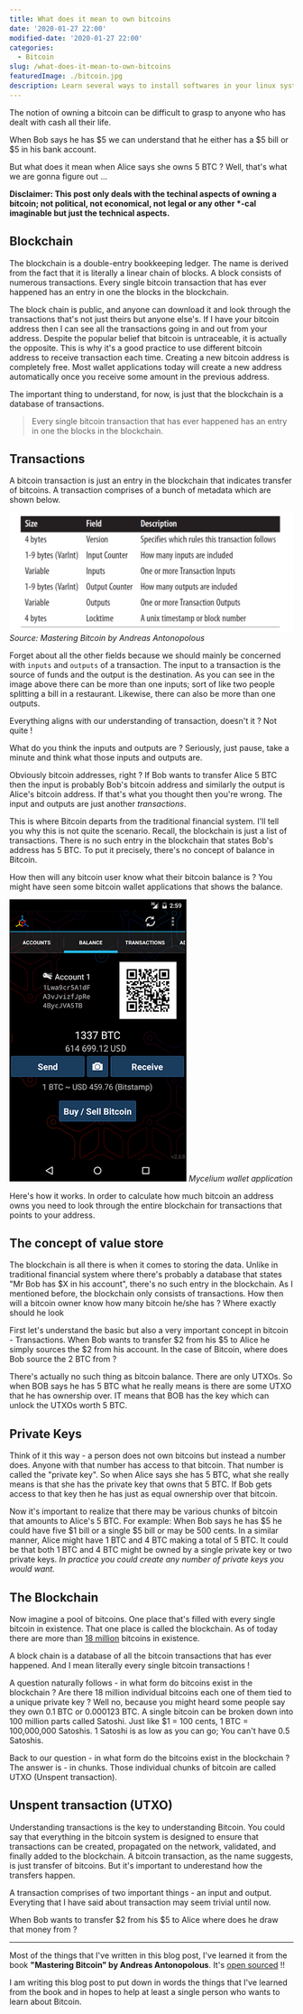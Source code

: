 ```yaml
---
title: What does it mean to own bitcoins
date: '2020-01-27 22:00'
modified-date: '2020-01-27 22:00'
categories:
  - Bitcoin
slug: /what-does-it-mean-to-own-bitcoins
featuredImage: ./bitcoin.jpg
description: Learn several ways to install softwares in your linux system from using the package manager to managing the binaries.
---
```


The notion of owning a bitcoin can be difficult to grasp to anyone who has dealt with cash all their life.

When Bob says he has $5 we can understand that he either has a $5 bill or \$5 in his bank account.

But what does it mean when Alice says she owns 5 BTC ? Well, that's what we are gonna figure out ...

**Disclaimer: This post only deals with the techinal aspects of owning a bitcoin; not political, not economical, not legal or any other \*-cal imaginable but just the technical aspects.**

## Blockchain

The blockchain is a double-entry bookkeeping ledger. The name is derived from the fact that it is literally a linear chain of blocks. A block consists of numerous transactions. Every single bitcoin transaction that has ever happened has an entry in one the blocks in the blockchain.

The block chain is public, and anyone can download it and look through the transactions that's not just theirs but anyone else's. If I have your bitcoin address then I can see all the transactions going in and out from your address. Despite the popular belief that bitcoin is untraceable, it is actually the opposite. This is why it's a good practice to use different bitcoin address to receive transaction each time. Creating a new bitcoin address is completely free. Most wallet applications today will create a new address automatically once you receive some amount in the previous address.

The important thing to understand, for now, is just that the blockchain is a database of transactions.

> Every single bitcoin transaction that has ever happened has an entry in one the blocks in the blockchain.

## Transactions

A bitcoin transaction is just an entry in the blockchain that indicates transfer of bitcoins. A transaction comprises of a bunch of metadata which are shown below.

![Structure of a bitcoint transaction](./structure-of-a-transaction.png)
_Source: Mastering Bitcoin by Andreas Antonopolous_

Forget about all the other fields because we should mainly be concerned with `inputs` and `outputs` of a transaction. The input to a transaction is the source of funds and the output is the destination. As you can see in the image above there can be more than one inputs; sort of like two people splitting a bill in a restaurant. Likewise, there can also be more than one outputs.

Everything aligns with our understanding of transaction, doesn't it ? Not quite !

What do you think the inputs and outputs are ? Seriously, just pause, take a minute and think what those inputs and outputs are.

Obviously bitcoin addresses, right ? If Bob wants to transfer Alice 5 BTC then the input is probably Bob's bitcoin address and similarly the output is Alice's bitcoin address. If that's what you thought then you're wrong. The input and outputs are just another _transactions_.

This is where Bitcoin departs from the traditional financial system. I'll tell you why this is not quite the scenario. Recall, the blockchain is just a list of transactions. There is no such entry in the blockchain that states Bob's address has 5 BTC. To put it precisely, there's no concept of balance in Bitcoin. 

How then will any bitcoin user know what their bitcoin balance is ? You might have seen some bitcoin wallet applications that shows the balance.

![Mycelium Wallet homescreen](./mycelium-wallet.png)
*Mycelium wallet application*

Here's how it works. In order to calculate how much bitcoin an address owns you need to look through the entire blockchain for transactions that points to your address.

## The concept of value store

The blockchain is all there is when it comes to storing the data. Unlike in traditional financial system where there's probably a database that states "Mr Bob has \$X in his account", there's no such entry in the blockchain. As I mentioned before, the blockchain only consists of transactions. How then will a bitcoin owner know how many bitcoin he/she has ? Where exactly should he look

First let's understand the basic but also a very important concept in bitcoin - Transactions. When Bob wants to transfer $2 from his $5 to Alice he simply sources the \$2 from his account. In the case of Bitcoin, where does Bob source the 2 BTC from ?

There's actually no such thing as bitcoin balance. There are only UTXOs. So when BOB says he has 5 BTC what he really means is there are some UTXO that he has ownership over. IT means that BOB has the key which can unlock the UTXOs worth 5 BTC.

## Private Keys

Think of it this way - a person does not own bitcoins but instead a number does. Anyone with that number has access to that bitcoin. That number is called the "private key". So when Alice says she has 5 BTC, what she really means is that she has the private key that owns that 5 BTC. If Bob gets access to that key then he has just as equal ownership over that bitcoin.

Now it's important to realize that there may be various chunks of bitcoin that amounts to Alice's 5 BTC. For example: When Bob says he has $5 he could have five $1 bill or a single \$5 bill or may be 500 cents. In a similar manner, Alice might have 1 BTC and 4 BTC making a total of 5 BTC. It could be that both 1 BTC and 4 BTC might be owned by a single private key or two private keys. _In practice you could create any number of private keys you would want._

## The Blockchain

Now imagine a pool of bitcoins. One place that's filled with every single bitcoin in existence. That one place is called the blockchain. As of today there are more than [18 million](https://www.buybitcoinworldwide.com/how-many-bitcoins-are-there/) bitcoins in existence.

A block chain is a database of all the bitcoin transactions that has ever happened. And I mean literally every single bitcoin transactions !

A question naturally follows - in what form do bitcoins exist in the blockchain ? Are there 18 million individual bitcoins each one of them tied to a unique private key ? Well no, because you might heard some people say they own 0.1 BTC or 0.000123 BTC. A single bitcoin can be broken down into 100 million parts called Satoshi. Just like \$1 = 100 cents, 1 BTC = 100,000,000 Satoshis. 1 Satoshi is as low as you can go; You can't have 0.5 Satoshis.

Back to our question - in what form do the bitcoins exist in the blockchain ? The answer is - in chunks. Those individual chunks of bitcoin are called UTXO (Unspent transaction).

## Unspent transaction (UTXO)

Understanding transactions is the key to understanding Bitcoin. You could say that everything in the bitcoin system is designed to ensure that transactions can be created, propagated on the network, validated, and finally added to the blockchain. A bitcoin transaction, as the name suggests, is just transfer of bitcoins. But it's important to underestand how the transfers happen.

A transaction comprises of two important things - an input and output. Everyting that I have said about transaction may seem trivial until now.

When Bob wants to transfer $2 from his $5 to Alice where does he draw that money from ?

---

Most of the things that I've written in this blog post, I've learned it from the book **"Mastering Bitcoin" by Andreas Antonopolous**. It's [open sourced](https://github.com/bitcoinbook/bitcoinbook) !!

I am writing this blog post to put down in words the things that I've learned from the book and in hopes to help at least a single person who wants to learn about Bitcoin.
